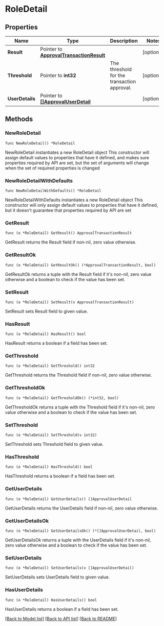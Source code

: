 # RoleDetail

## Properties

Name | Type | Description | Notes
------------ | ------------- | ------------- | -------------
**Result** | Pointer to [**ApprovalTransactionResult**](ApprovalTransactionResult.md) |  | [optional] 
**Threshold** | Pointer to **int32** | The threshold for the transaction approval. | [optional] 
**UserDetails** | Pointer to [**[]ApprovalUserDetail**](ApprovalUserDetail.md) |  | [optional] 

## Methods

### NewRoleDetail

`func NewRoleDetail() *RoleDetail`

NewRoleDetail instantiates a new RoleDetail object
This constructor will assign default values to properties that have it defined,
and makes sure properties required by API are set, but the set of arguments
will change when the set of required properties is changed

### NewRoleDetailWithDefaults

`func NewRoleDetailWithDefaults() *RoleDetail`

NewRoleDetailWithDefaults instantiates a new RoleDetail object
This constructor will only assign default values to properties that have it defined,
but it doesn't guarantee that properties required by API are set

### GetResult

`func (o *RoleDetail) GetResult() ApprovalTransactionResult`

GetResult returns the Result field if non-nil, zero value otherwise.

### GetResultOk

`func (o *RoleDetail) GetResultOk() (*ApprovalTransactionResult, bool)`

GetResultOk returns a tuple with the Result field if it's non-nil, zero value otherwise
and a boolean to check if the value has been set.

### SetResult

`func (o *RoleDetail) SetResult(v ApprovalTransactionResult)`

SetResult sets Result field to given value.

### HasResult

`func (o *RoleDetail) HasResult() bool`

HasResult returns a boolean if a field has been set.

### GetThreshold

`func (o *RoleDetail) GetThreshold() int32`

GetThreshold returns the Threshold field if non-nil, zero value otherwise.

### GetThresholdOk

`func (o *RoleDetail) GetThresholdOk() (*int32, bool)`

GetThresholdOk returns a tuple with the Threshold field if it's non-nil, zero value otherwise
and a boolean to check if the value has been set.

### SetThreshold

`func (o *RoleDetail) SetThreshold(v int32)`

SetThreshold sets Threshold field to given value.

### HasThreshold

`func (o *RoleDetail) HasThreshold() bool`

HasThreshold returns a boolean if a field has been set.

### GetUserDetails

`func (o *RoleDetail) GetUserDetails() []ApprovalUserDetail`

GetUserDetails returns the UserDetails field if non-nil, zero value otherwise.

### GetUserDetailsOk

`func (o *RoleDetail) GetUserDetailsOk() (*[]ApprovalUserDetail, bool)`

GetUserDetailsOk returns a tuple with the UserDetails field if it's non-nil, zero value otherwise
and a boolean to check if the value has been set.

### SetUserDetails

`func (o *RoleDetail) SetUserDetails(v []ApprovalUserDetail)`

SetUserDetails sets UserDetails field to given value.

### HasUserDetails

`func (o *RoleDetail) HasUserDetails() bool`

HasUserDetails returns a boolean if a field has been set.


[[Back to Model list]](../README.md#documentation-for-models) [[Back to API list]](../README.md#documentation-for-api-endpoints) [[Back to README]](../README.md)



